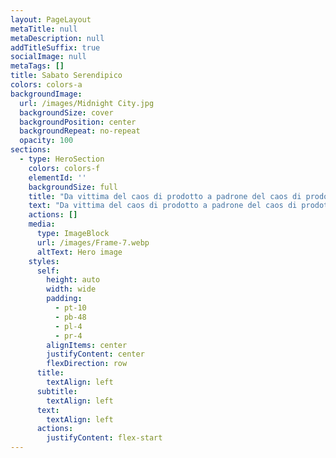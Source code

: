 ```yaml
---
layout: PageLayout
metaTitle: null
metaDescription: null
addTitleSuffix: true
socialImage: null
metaTags: []
title: Sabato Serendipico
colors: colors-a
backgroundImage:
  url: /images/Midnight City.jpg
  backgroundSize: cover
  backgroundPosition: center
  backgroundRepeat: no-repeat
  opacity: 100
sections:
  - type: HeroSection
    colors: colors-f
    elementId: ''
    backgroundSize: full
    title: "Da vittima del caos di prodotto a padrone del caos di prodotto.\_"
    text: "Da vittima del caos di prodotto a padrone del caos di prodotto.\_\n\nIscriviti ed ogni giorno riceverai una mia email con 3 link: le 3 risorse più utili per sopravvivere al caos di prodotto.\n\nInoltre, avrai anche un **regalo (a sorpresa)!**\n\n<Script async data-uid=\"c4fbdd0325\" src=\"https://exceptional-author-9523.ck.page/c4fbdd0325/index.js\" />\n\n\n\n\n\n\n\n\n\n\n\n\n\n\n\n"
    actions: []
    media:
      type: ImageBlock
      url: /images/Frame-7.webp
      altText: Hero image
    styles:
      self:
        height: auto
        width: wide
        padding:
          - pt-10
          - pb-48
          - pl-4
          - pr-4
        alignItems: center
        justifyContent: center
        flexDirection: row
      title:
        textAlign: left
      subtitle:
        textAlign: left
      text:
        textAlign: left
      actions:
        justifyContent: flex-start
---
```

